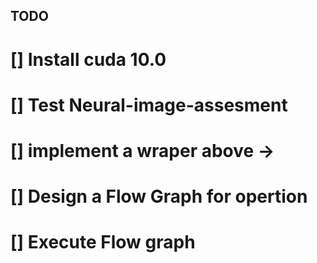 ## TODO

# [] Install cuda 10.0
# [] Test Neural-image-assesment
# [] implement a wraper above ->
# [] Design a Flow Graph for opertion
# [] Execute Flow graph

